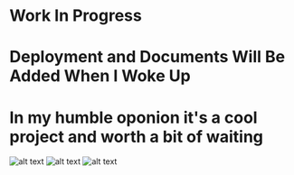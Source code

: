 # Work In Progress

# Deployment and Documents Will Be Added When I Woke Up

# In my humble oponion it's a cool project and worth a bit of waiting

![alt text](https://ibb.co/Y0cWJY2)
![alt text](https://ibb.co/xJtNCsw)
![alt text](https://ibb.co/6WcmHFj)
